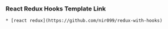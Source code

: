 ### React Redux Hooks Template Link

    * [react redux](https://github.com/nir099/redux-with-hooks)
